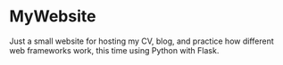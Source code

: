 # MyWebsite

Just a small website for hosting my CV, blog, and practice how different web frameworks work, this time using Python with Flask.